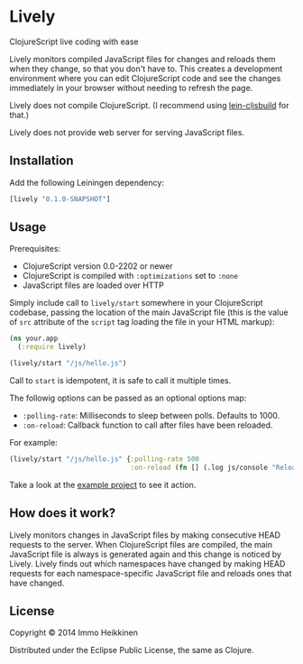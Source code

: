 # Lively

ClojureScript live coding with ease

Lively monitors compiled JavaScript files for changes and reloads them when they
change, so that you don't have to. This creates a development environment where you can edit ClojureScript code and see the changes
immediately in your browser without needing to refresh the page.

Lively does not compile ClojureScript. (I recommend using [lein-cljsbuild](https://github.com/emezeske/lein-cljsbuild) for that.)

Lively does not provide web server for serving JavaScript files.


## Installation

Add the following Leiningen dependency:

```clojure
[lively "0.1.0-SNAPSHOT"]
```

## Usage

Prerequisites:

* ClojureScript version 0.0-2202 or newer
* ClojureScript is compiled with `:optimizations` set to `:none`
* JavaScript files are loaded over HTTP

Simply include call to `lively/start` somewhere in your ClojureScript codebase, passing the location of the main JavaScript file
(this is the value of `src` attribute of the `script` tag loading the file in your HTML markup):

```clojure
(ns your.app
  (:require lively)

(lively/start "/js/hello.js")
```

Call to `start` is idempotent, it is safe to call it multiple times.

The followig options can be passed as an optional options map:

* `:polling-rate`: Milliseconds to sleep between polls. Defaults to 1000.
* `:on-reload`: Callback function to call after files have been reloaded.

For example:

```clojure
(lively/start "/js/hello.js" {:polling-rate 500
                              :on-reload (fn [] (.log js/console "Reloaded!")}
```

Take a look at the [example project](http://github.com/immoh/lively/blob/master/example) to see it action.


## How does it work?

Lively monitors changes in JavaScript files by making consecutive HEAD requests to the server.
When ClojureScript files are compiled, the main JavaScript file is always is generated again and this change is
noticed by Lively. Lively finds out which namespaces have changed by making HEAD requests for each namespace-specific
JavaScript file and reloads ones that have changed.


## License

Copyright © 2014 Immo Heikkinen

Distributed under the Eclipse Public License, the same as Clojure.
